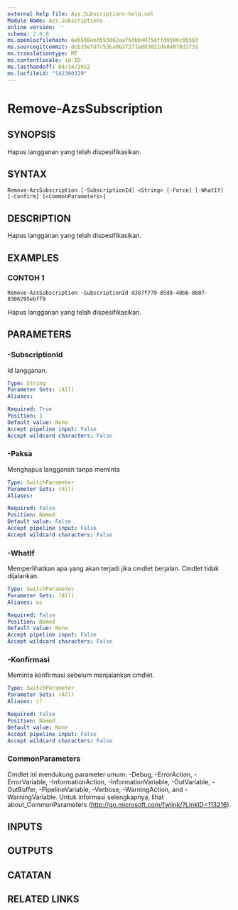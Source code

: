 ```yaml
---
external help file: Azs.Subscriptions-help.xml
Module Name: Azs.Subscriptions
online version: ''
schema: 2.0.0
ms.openlocfilehash: 6e6588eed555062aaf6dbb4075dffd9506c05503
ms.sourcegitcommit: dcb33efdfc53ba0b2f271e883021de84878d1f31
ms.translationtype: MT
ms.contentlocale: id-ID
ms.lasthandoff: 04/14/2022
ms.locfileid: "142380329"
---
```

# Remove-AzsSubscription

## SYNOPSIS
Hapus langganan yang telah dispesifikasikan.

## SYNTAX

```
Remove-AzsSubscription [-SubscriptionId] <String> [-Force] [-WhatIf] [-Confirm] [<CommonParameters>]
```

## DESCRIPTION
Hapus langganan yang telah dispesifikasikan.

## EXAMPLES

### CONTOH 1
```
Remove-AzsSubscription -SubscriptionId d387f779-85d8-40b6-8607-8306295ebff9
```

Hapus langganan yang telah dispesifikasikan.

## PARAMETERS

### -SubscriptionId
Id langganan.

```yaml
Type: String
Parameter Sets: (All)
Aliases:

Required: True
Position: 1
Default value: None
Accept pipeline input: False
Accept wildcard characters: False
```

### -Paksa
Menghapus langganan tanpa meminta

```yaml
Type: SwitchParameter
Parameter Sets: (All)
Aliases:

Required: False
Position: Named
Default value: False
Accept pipeline input: False
Accept wildcard characters: False
```

### -WhatIf
Memperlihatkan apa yang akan terjadi jika cmdlet berjalan.
Cmdlet tidak dijalankan.

```yaml
Type: SwitchParameter
Parameter Sets: (All)
Aliases: wi

Required: False
Position: Named
Default value: None
Accept pipeline input: False
Accept wildcard characters: False
```

### -Konfirmasi
Meminta konfirmasi sebelum menjalankan cmdlet.

```yaml
Type: SwitchParameter
Parameter Sets: (All)
Aliases: cf

Required: False
Position: Named
Default value: None
Accept pipeline input: False
Accept wildcard characters: False
```

### CommonParameters
Cmdlet ini mendukung parameter umum: -Debug, -ErrorAction, -ErrorVariable, -InformationAction, -InformationVariable, -OutVariable, -OutBuffer, -PipelineVariable, -Verbose, -WarningAction, and -WarningVariable. Untuk informasi selengkapnya, lihat about_CommonParameters (http://go.microsoft.com/fwlink/?LinkID=113216).

## INPUTS

## OUTPUTS

## CATATAN

## RELATED LINKS

